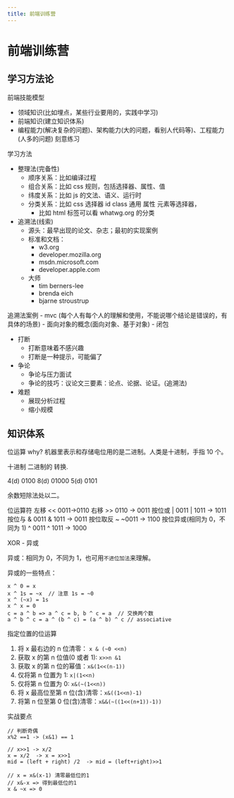 ```yaml
---
title: 前端训练营
---
```


# 前端训练营

## 学习方法论

前端技能模型

-   领域知识(比如埋点，某些行业要用的，实践中学习)
-   前端知识(建立知识体系)
-   编程能力(解决复杂的问题)、架构能力(大的问题，看别人代码等)、工程能力(人多的问题) 刻意练习

学习方法

-   整理法(完备性)
    -   顺序关系：比如编译过程
    -   组合关系：比如 css 规则，包括选择器、属性、值
    -   纬度关系：比如 js 的文法、语义、运行时
    -   分类关系：比如 css 选择器 id class 通用 属性 元素等选择器，
        -   比如 html 标签可以看 whatwg.org 的分类
-   追溯法(线索)
    -   源头：最早出现的论文、杂志；最初的实现案例
    -   标准和文档：
        -   w3.org
        -   developer.mozilla.org
        -   msdn.microsoft.com
        -   developer.apple.com
    -   大师
        -   tim berners-lee
        -   brenda eich
        -   bjarne stroustrup

追溯法案例 - mvc (每个人有每个人的理解和使用，不能说哪个结论是错误的，有具体的场景) - 面向对象的概念(面向对象、基于对象) - 闭包

-   打断
    -   打断意味着不感兴趣
    -   打断是一种提示，可能偏了
-   争论
    -   争论与压力面试
    -   争论的技巧：议论文三要素：论点、论据、论证。(追溯法)
-   难题
    -   展现分析过程
    -   缩小规模

## 知识体系

位运算
why? 机器里表示和存储电位用的是二进制。人类是十进制，手指 10 个。

十进制 二进制的 转换.

4(d) 0100
8(d) 01000
5(d) 0101

余数短除法处以二。

位运算符
左移 << 0011->0110
右移 >> 0110 -> 0011
按位或 | 0011 | 1011 -> 1011
按位与 & 0011 & 1011 -> 0011
按位取反 ~ ~0011 -> 1100
按位异或(相同为 0，不同为 1) ^ 0011 ^ 1011 -> 1000

XOR - 异或

异或：相同为 0，不同为 1，也可用`不进位加法`来理解。

异或的一些特点：

```
x ^ 0 = x
x ^ 1s = ~x  // 注意 1s = ~0
x ^ (~x) = 1s
x ^ x = 0
c = a ^ b => a ^ c = b, b ^ c = a  // 交换两个数
a ^ b ^ c = a ^ (b ^ c) = (a ^ b) ^ c // associative
```

指定位置的位运算

1. 将 x 最右边的 n 位清零： `x & (~0 <<n)`
2. 获取 x 的第 n 位值(0 或者 1): `x>>n &1`
3. 获取 x 的第 n 位的幂值：`x&(1<<(n-1))`
4. 仅将第 n 位置为 1: `x|(1<<n)`
5. 仅将第 n 位置为 0: `x&(~(1<<n))`
6. 将 x 最高位至第 n 位(含)清零：`x&((1<<n)-1)`
7. 将第 n 位至第 0 位(含)清零：`x&&(~((1<<(n+1))-1))`

实战要点

```
// 判断奇偶
x%2 ==1 -> (x&1) == 1

// x>>1 -> x/2
x = x/2  -> x = x>>1
mid = (left + right) /2  -> mid = (left+right)>>1

// x = x&(x-1) 清零最低位的1
// x&-x => 得到最低位的1
x & ~x => 0
```
